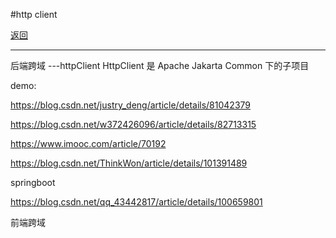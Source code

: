 
#http client
<p>
    <a href="#" onclick="refreshContent('crossorigin')">返回</a>
    
</p>

---

后端跨域
---httpClient
HttpClient 是 Apache Jakarta Common 下的子项目


demo:

https://blog.csdn.net/justry_deng/article/details/81042379

https://blog.csdn.net/w372426096/article/details/82713315

https://www.imooc.com/article/70192

https://blog.csdn.net/ThinkWon/article/details/101391489


springboot 

https://blog.csdn.net/qq_43442817/article/details/100659801



前端跨域
